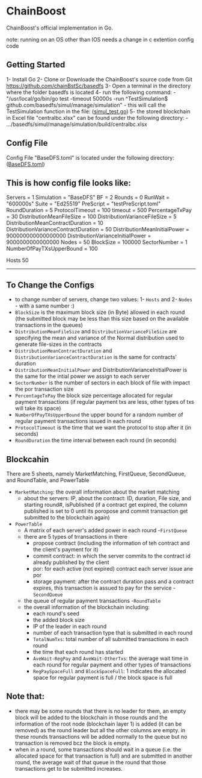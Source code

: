 ChainBoost
====================
ChainBoost's official implementation in Go.

note: running on an OS other than IOS needs a change in c extention config code

## Getting Started ##
1- Install Go
2- Clone or Downloade the ChainBoost's source code from Git <https://github.com/chainBstSc/basedfs>
3- Open a terminal in the directory where the folder basedfs is located
4- run the following command: 
    - "/usr/local/go/bin/go test -timeout 50000s -run ^TestSimulation$ github.com/basedfs/simul/manage/simulation"
    - this will call the TestSimulation function in the file: ([simul_test.go](.../basedfs/simul/manage/simulation/simul_test.go))
5- the stored blockchain in Excel file "centralbc.xlsx"  can be found under the following directory: 
    - .../basedfs/simul/manage/simulation/build/centralbc.xlsx



## Config File ##

Config File "BaseDFS.toml" is located under the following directory:
([BaseDFS.toml](.../basedfs/simul/manage/simulation/BaseDFS.toml))


This is how config file looks like:
----------------------------------------------------


Servers = 1 
Simulation = "BaseDFS"
BF = 2
Rounds = 0
RunWait = "600000s"
Suite = "Ed25519"
PreScript = "testPreScript.toml"
RoundDuration = 5
ProtocolTimeout = 100
timeout = 500
PercentageTxPay = 30
DistributionMeanFileSize = 100
DistributionVarianceFileSize = 5
DistributionMeanContractDuration = 10
DistributionVarianceContractDuration = 50
DistributionMeanInitialPower = 900000000000000000
DistributionVarianceInitialPower = 9000000000000000
Nodes = 50
BlockSize = 100000
SectorNumber = 1
NumberOfPayTXsUpperBound = 100

Hosts
50


----------------------------------------------------
## To Change the Configs ##
- to change number of servers, change two values: 1- `Hosts` and 2- `Nodes` - with a same number :)
- `BlockSize` is the maximum block size (in Byte) allowed in each round (the submitted block may be less than this size based on the available transactions in the queues)
- `DistributionMeanFileSize` and `DistributionVarianceFileSize` are specifying the mean and variance of the Normal distribution used to generate file-sizes in the contracts
- `DistributionMeanContractDuration` and `DistributionVarianceContractDuration` is the same for contracts' duration
- `DistributionMeanInitialPower` and DistributionVarianceInitialPower is the same for the intial power we assign to each server
- `SectorNumber` is the number of sectors in each block of file with impact the por transaction size
- `PercentageTxPay` the block size percentage allocated for regular payment transactions (if regular payment txs are less, other types of txs will take its space)
- `NumberOfPayTXsUpperBound` the upper bound for a random number of regular payment transactions issued in each round
- `ProtocolTimeout` is the time that we want the protocol to stop after it (in seconds)
- `RoundDuration` the time interval between each round (in seconds)


## Blockcahin ##
There are 5 sheets, namely MarketMatching, FirstQueue, SecondQueue, and RoundTable, and PowerTable


- `MarketMatching`: the overall information about the market matching 
    - about the servers: IP, about the contract: ID, duration, File size, and starting round#, isPublished (if a contract get expired, the column published is set to 0 until its poropose and commit transaction get submitted to the blockchain again)
- `PowerTable`
    - A matrix of each server's added power in each round
-`FirstQueue`
    - there are 5 types of trransactions in there
        - propose contract (including the information of teh contract and the client's payment for it)
        - commit contract: in which the server commits to the contract id already published by the client
        - por: for each active (not expired) contract each server issue ane por
        - storage payment: after the contract duration pass and a contract expires, this transaction is assued to pay for the service
-`SecondQueue`
    - the queue of regular payment transactions
-`RoundTable`
    - the overall information of the blockchain including:
        - each round's seed
        - the added block size
        - IP of the leader in each round
        - number of each transaction type that is submitted in each round
        - `TotalNumTxs`: total number of all submitted transactions in each round
        - the time that each round has started
        - `AveWait-RegPay` and `AveWait-OtherTxs`: the average wait time in each round for regular payment and other types of transactions
        - `RegPaySpaceFull` and `BlockSpaceFull`: 1 indicates the allocated space for regular payment is full /  the block space is full

Note that:
------------
- there may be some rounds that there is no leader for them, an empty block will be added to the blockchain in those rounds and the information of the root node (blockchain layer 1) is added (it can be removed) as the round leader but all the other columns are empty. in these rounds transactions will be added normally to the queue but no transaction is removed bcz the block is empty.
- when in a round, some transactions should wait in a queue (i.e. the allocated space for  that transaction is full) and are submitted in another round, the average wait of that queue in the round that those transactions get to be submitted increases.


